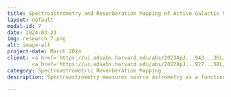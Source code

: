 ```yaml
---
title: Spectroastrometry and Reverberation Mapping of Active Galactic Nuclei 
layout: default
modal-id: 7
date: 2024-03-23
img: research_7.png
alt: image-alt
project-date: March 2024
client: <a href='https://ui.adsabs.harvard.edu/abs/2023ApJ...943...36L/abstract'>Li & Wang 2023, ApJ, 943, 36</a>, 
        <a href='https://ui.adsabs.harvard.edu/abs/2022ApJ...927...58L/abstract'>Li et al. 2022, ApJ, 727, 58</a>
category: Spectroastrometric Reverberation Mapping
description: Spectroastrometry measures source astrometry as a function of wavelength/velocity.  Reverberations of spectroastrometric signals naturally arise in broad-line regions (BLRs) of active galactic nuclei (AGNs) as a result of the continuum variations that drive responses of the broad emission lines with time delays. Such signals provide a new diagnostic for mapping BLR kinematics and geometry, complementary to the traditional intensity reverberation mapping (RM) technique. We present a generic mathematical formalism for spectroastrometric RM and show that under realistic parameters of a phenomenological BLR model, the spectroastrometric reverberation signals vary on a level of several to tens of microarcseconds, depending on the BLR size, continuum variability, and angular-size distance. We also derive the analytical expressions of spectroastrometric RM for an inclined ring-like BLR. We develop a Bayesian framework with a sophisticated Monte Carlo sampling technique to analyze spectroastrometric data and infer the BLR properties, including the central black hole mass and angular-size distance. We demonstrate the potential of spectroastrometric RM in spatially resolving BLR kinematics and geometry through a suite of simulation tests. The application to realistic observation data of 3C 273 obtains tentative, but enlightening results, reinforcing the practical feasibility of conducting spectroastrometric RM experiments on bright AGNs with the operating Very Large Telescope Interferometer as well as possibly with the planned next-generation 30 m class telescopes. 

---
```

